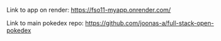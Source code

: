 Link to app on render: https://fso11-myapp.onrender.com/

Link to main pokedex repo: https://github.com/joonas-a/full-stack-open-pokedex
